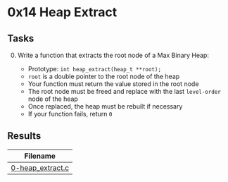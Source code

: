 # 0x14 Heap Extract

## Tasks

0. Write a function that extracts the root node of a Max Binary Heap:

    * Prototype: `int heap_extract(heap_t **root);`
    * `root` is a double pointer to the root node of the heap
    * Your function must return the value stored in the root node
    * The root node must be freed and replace with the last `level-order` node of the heap
    * Once replaced, the heap must be rebuilt if necessary
    * If your function fails, return `0`

## Results

| Filename |
| ----- |
| [0-heap_extract.c]()|
